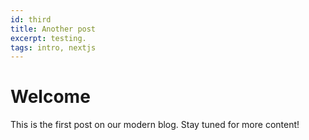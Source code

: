 ```yaml
---
id: third
title: Another post
excerpt: testing.
tags: intro, nextjs
---
```


# Welcome

This is the first post on our modern blog. Stay tuned for more content!
